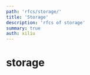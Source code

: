 ```yaml
---
path: 'rfcs/storage/'
title: 'Storage'
description: 'rfcs of storage'
summary: true
auth: xiliu
---
```


# storage 
